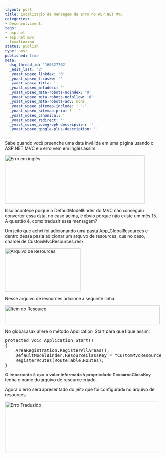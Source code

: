 ```yaml
---
layout: post
title: Localização de mensagem de erro no ASP.NET MVC
categories:
- Desenvolvimento
tags:
- asp.net
- asp.net mvc
- localizacao
status: publish
type: post
published: true
meta:
  dsq_thread_id: '160327702'
  _edit_last: '2'
  _yoast_wpseo_linkdex: '0'
  _yoast_wpseo_focuskw: ''
  _yoast_wpseo_title: ''
  _yoast_wpseo_metadesc: ''
  _yoast_wpseo_meta-robots-noindex: '0'
  _yoast_wpseo_meta-robots-nofollow: '0'
  _yoast_wpseo_meta-robots-adv: none
  _yoast_wpseo_sitemap-include: ! '-'
  _yoast_wpseo_sitemap-prio: ! '-'
  _yoast_wpseo_canonical: ''
  _yoast_wpseo_redirect: ''
  _yoast_wpseo_opengraph-description: ''
  _yoast_wpseo_google-plus-description: ''
---
```

Sabe quando você preenche uma data inválida em uma página usando o ASP.NET MVC e o erro vem em inglês assim:

<a href="http://templecoding.com/wp-content/uploads/2010/07/ErroIngles.png"><img style="border: 0px currentColor; display: inline;" title="Erro en inglês" src="http://templecoding.com/wp-content/uploads/2010/07/ErroIngles_thumb.png" alt="Erro em inglês" width="451" height="157" border="0" /></a>

Isso acontece porque o DefaultModelBinder do MVC não conseguiu converter essa data, no caso acima, é óbvio porque não existe um mês 15. A questão é, como traduzir essa mensagem?

Um jeito que achei foi adicionando uma pasta App_GlobalResources e dentro dessa pasta adicionar um arquivo de resources, que no caso, chamei de CustomMvcResources.resx.

<a href="http://templecoding.com/wp-content/uploads/2010/07/ArquivoResources.png"><img style="border: 0px currentColor; display: inline;" title="Arquivo de Resources" src="http://templecoding.com/wp-content/uploads/2010/07/ArquivoResources_thumb.png" alt="Arquivo de Resources" width="243" height="141" border="0" /></a>

Nesse arquivo de resources adicione a seguinte linha:

<a href="http://templecoding.com/wp-content/uploads/2010/07/ItemResource.png"><img style="border: 0px currentColor; display: inline;" title="Item do Resource" src="http://templecoding.com/wp-content/uploads/2010/07/ItemResource_thumb.png" alt="Item do Resource" width="500" height="60" border="0" /></a>

No global.asax altere o método Application_Start para que fique assim:
<pre class="brush: csharp;">protected void Application_Start()
{
    AreaRegistration.RegisterAllAreas();
    DefaultModelBinder.ResourceClassKey = "CustomMvcResources";
    RegisterRoutes(RouteTable.Routes);
}</pre>
O importante é que o valor informado à propriedade ResourceClassKey tenha o nome do arquivo de resource criado.

Agora o erro será apresentado do jeito que foi configurado no arquivo de resources.

<a href="http://templecoding.com/wp-content/uploads/2010/07/ErroTraduzido.png"><img style="border: 0px currentColor; display: inline;" title="Erro Traduzido" src="http://templecoding.com/wp-content/uploads/2010/07/ErroTraduzido_thumb.png" alt="Erro Traduzido" width="495" height="166" border="0" /></a>
